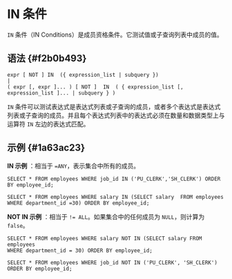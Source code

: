 IN 条件 
==========================



`IN` 条件（IN Conditions）是成员资格条件。它测试值或子查询列表中成员的值。

语法 {#f2b0b493}
--------------

    expr [ NOT ] IN  ({ expression_list | subquery }) 
    |
    ( expr [, expr ]... ) [ NOT ]  IN  ( { expression_list [, expression_list ]... | subquery } )



`IN` 条件可以测试表达式是表达式列表或子查询的成员，或者多个表达式是表达式列表或子查询的成员。并且每个表达式列表中的表达式必须在数量和数据类型上与运算符 `IN` 左边的表达式匹配。

示例 {#1a63ac23}
--------------

**IN 示例** ：相当于 `=ANY`，表示集合中所有的成员。

    SELECT * FROM employees WHERE job_id IN ('PU_CLERK','SH_CLERK') ORDER BY employee_id;
    
    SELECT * FROM employees WHERE salary IN (SELECT salary  FROM employees 
    WHERE department_id =30) ORDER BY employee_id;



**NOT IN 示例** ：相当于 `!= ALL`。如果集合中的任何成员为 `NULL`，则计算为 `false`。

    SELECT * FROM employees WHERE salary NOT IN (SELECT salary FROM employees 
    WHERE department_id = 30) ORDER BY employee_id;
    
    SELECT * FROM employees WHERE job_id NOT IN ('PU_CLERK', 'SH_CLERK')
    ORDER BY employee_id;


